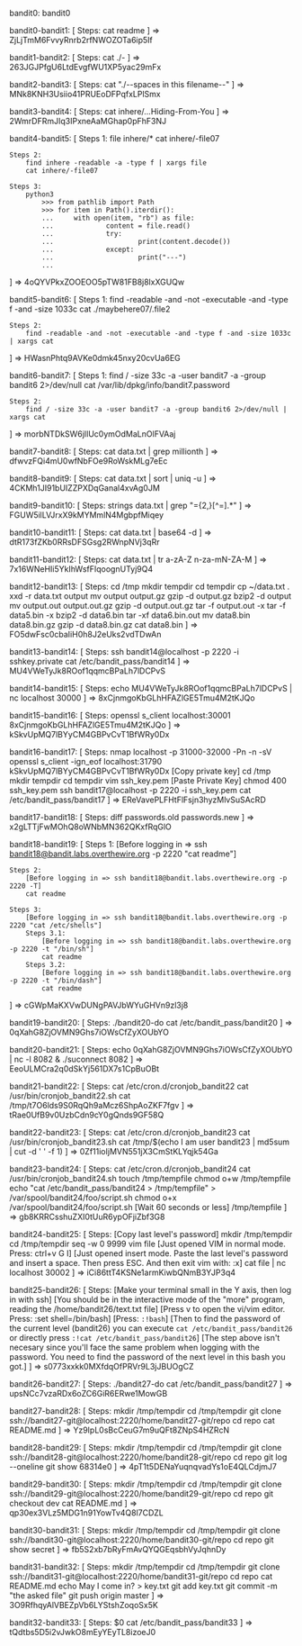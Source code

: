 bandit0: bandit0

bandit0-bandit1: [
    Steps:
        cat readme
] =>  ZjLjTmM6FvvyRnrb2rfNWOZOTa6ip5If

bandit1-bandit2: [
    Steps:
        cat ./-
] => 263JGJPfgU6LtdEvgfWU1XP5yac29mFx

bandit2-bandit3: [
    Steps:
        cat "./--spaces in this filename--"
] => MNk8KNH3Usiio41PRUEoDFPqfxLPlSmx

bandit3-bandit4: [
    Steps:
        cat inhere/...Hiding-From-You
] => 2WmrDFRmJIq3IPxneAaMGhap0pFhF3NJ

bandit4-bandit5: [
    Steps 1:
        file inhere/*
        cat inhere/-file07

    Steps 2:
        find inhere -readable -a -type f | xargs file
        cat inhere/-file07

    Steps 3:
        python3
            >>> from pathlib import Path
            >>> for item in Path().iterdir():
            ...     with open(item, "rb") as file:
            ...             content = file.read()
            ...             try:
            ...                     print(content.decode())
            ...             except:
            ...                     print("---")
            ...
] => 4oQYVPkxZOOEOO5pTW81FB8j8lxXGUQw

bandit5-bandit6: [
    Steps 1:
        find -readable -and -not -executable -and -type f -and -size 1033c
        cat ./maybehere07/.file2

    Steps 2:
        find -readable -and -not -executable -and -type f -and -size 1033c | xargs cat
] => HWasnPhtq9AVKe0dmk45nxy20cvUa6EG

bandit6-bandit7: [
    Steps 1:
        find / -size 33c -a -user bandit7 -a -group bandit6 2>/dev/null
        cat /var/lib/dpkg/info/bandit7.password

    Steps 2:
        find / -size 33c -a -user bandit7 -a -group bandit6 2>/dev/null | xargs cat
] => morbNTDkSW6jIlUc0ymOdMaLnOlFVAaj

bandit7-bandit8: [
    Steps:
        cat data.txt | grep millionth
] => dfwvzFQi4mU0wfNbFOe9RoWskMLg7eEc

bandit8-bandit9: [
    Steps:
        cat data.txt  | sort | uniq -u
] => 4CKMh1JI91bUIZZPXDqGanal4xvAg0JM

bandit9-bandit10: [
    Steps:
        strings data.txt | grep "=\{2,\}[^=].*"
] => FGUW5ilLVJrxX9kMYMmlN4MgbpfMiqey

bandit10-bandit11: [
    Steps:
        cat data.txt  | base64 -d
] => dtR173fZKb0RRsDFSGsg2RWnpNVj3qRr

bandit11-bandit12: [
    Steps:
        cat data.txt | tr a-zA-Z n-za-mN-ZA-M
] => 7x16WNeHIi5YkIhWsfFIqoognUTyj9Q4

bandit12-bandit13: [
    Steps:
        cd /tmp
        mkdir tempdir
        cd tempdir
        cp ~/data.txt .
        xxd -r data.txt output
        mv output output.gz
        gzip -d output.gz
        bzip2 -d output
        mv output.out  output.out.gz
        gzip -d output.out.gz
        tar -f output.out -x
        tar -f data5.bin -x
        bzip2 -d data6.bin
        tar -xf data6.bin.out
        mv data8.bin data8.bin.gz
        gzip -d data8.bin.gz
        cat data8.bin
] => FO5dwFsc0cbaIiH0h8J2eUks2vdTDwAn

bandit13-bandit14: [
    Steps:
        ssh bandit14@localhost -p 2220 -i sshkey.private
        cat /etc/bandit_pass/bandit14
] => MU4VWeTyJk8ROof1qqmcBPaLh7lDCPvS

bandit14-bandit15: [
    Steps:
        echo MU4VWeTyJk8ROof1qqmcBPaLh7lDCPvS | nc localhost 30000
] => 8xCjnmgoKbGLhHFAZlGE5Tmu4M2tKJQo

bandit15-bandit16: [
    Steps:
        openssl s_client localhost:30001
        8xCjnmgoKbGLhHFAZlGE5Tmu4M2tKJQo
] => kSkvUpMQ7lBYyCM4GBPvCvT1BfWRy0Dx

bandit16-bandit17: [
    Steps:
        nmap localhost -p 31000-32000 -Pn -n -sV
        openssl s_client -ign_eof localhost:31790
        kSkvUpMQ7lBYyCM4GBPvCvT1BfWRy0Dx
        [Copy private key]
        cd /tmp
        mkdir tempdir
        cd tempdir
        vim ssh_key.pem
        [Paste Private Key]
        chmod 400 ssh_key.pem
        ssh bandit17@localhost -p 2220 -i ssh_key.pem
        cat /etc/bandit_pass/bandit17
] => EReVavePLFHtFlFsjn3hyzMlvSuSAcRD

bandit17-bandit18: [
    Steps:
        diff passwords.old passwords.new
] => x2gLTTjFwMOhQ8oWNbMN362QKxfRqGlO

bandit18-bandit19: [
    Steps 1:
        [Before logging in => ssh bandit18@bandit.labs.overthewire.org -p 2220 "cat readme"] 

    Steps 2:
        [Before logging in => ssh bandit18@bandit.labs.overthewire.org -p 2220 -T] 
        cat readme

    Steps 3:
        [Before logging in => ssh bandit18@bandit.labs.overthewire.org -p 2220 "cat /etc/shells"]
        Steps 3.1:
            [Before logging in => ssh bandit18@bandit.labs.overthewire.org -p 2220 -t "/bin/sh"]
            cat readme
        Steps 3.2:
            [Before logging in => ssh bandit18@bandit.labs.overthewire.org -p 2220 -t "/bin/dash"]
            cat readme
] => cGWpMaKXVwDUNgPAVJbWYuGHVn9zl3j8

bandit19-bandit20: [
    Steps:
        ./bandit20-do cat /etc/bandit_pass/bandit20
] => 0qXahG8ZjOVMN9Ghs7iOWsCfZyXOUbYO

bandit20-bandit21: [
    Steps:
        echo 0qXahG8ZjOVMN9Ghs7iOWsCfZyXOUbYO | nc -l 8082 &
        ./suconnect  8082
] => EeoULMCra2q0dSkYj561DX7s1CpBuOBt

bandit21-bandit22: [
    Steps:
        cat /etc/cron.d/cronjob_bandit22
        cat /usr/bin/cronjob_bandit22.sh
        cat /tmp/t7O6lds9S0RqQh9aMcz6ShpAoZKF7fgv
] => tRae0UfB9v0UzbCdn9cY0gQnds9GF58Q

bandit22-bandit23: [
    Steps:
        cat /etc/cron.d/cronjob_bandit23
        cat /usr/bin/cronjob_bandit23.sh
        cat /tmp/$(echo I am user bandit23 | md5sum | cut -d ' ' -f 1)
] => 0Zf11ioIjMVN551jX3CmStKLYqjk54Ga

bandit23-bandit24: [
    Steps:
        cat /etc/cron.d/cronjob_bandit24
        cat /usr/bin/cronjob_bandit24.sh
        touch /tmp/tempfile
        chmod o+w /tmp/tempfile
        echo "cat /etc/bandit_pass/bandit24 > /tmp/tempfile"  > /var/spool/bandit24/foo/script.sh
        chmod o+x /var/spool/bandit24/foo/script.sh
        [Wait 60 seconds or less]
        /tmp/tempfile
] => gb8KRRCsshuZXI0tUuR6ypOFjiZbf3G8

bandit24-bandit25: [
    Steps:
        [Copy last level's password]
        mkdir /tmp/tempdir
        cd /tmp/tempdir
        seq -w 0 9999
        vim file
        [Just opened VIM in normal mode. Press: ctrl+v G I]
        [Just opened insert mode. Paste the last level's password and insert a space. Then press ESC. And then exit vim with: :x]
        cat file | nc localhost 30002
] => iCi86ttT4KSNe1armKiwbQNmB3YJP3q4

bandit25-bandit26: [
    Steps:
        [Make your terminal small in the Y axis, then log in with ssh]
        [You should be in the interactive mode of the "more" program, reading the /home/bandit26/text.txt file]
        [Press v to open the vi/vim editor. Press: :set shell=/bin/bash]
        [Press: `:!bash`]
        [Then to find the password of the current level (bandit26) you can execute `cat /etc/bandit_pass/bandit26` or directly press `:!cat /etc/bandit_pass/bandit26`]
        [The step above isn't necesary since you'll face the same problem when logging with the password. You need to find the password of the next level in this bash you got.]
] => s0773xxkk0MXfdqOfPRVr9L3jJBUOgCZ

bandit26-bandit27: [
    Steps:
        ./bandit27-do cat /etc/bandit_pass/bandit27
] => upsNCc7vzaRDx6oZC6GiR6ERwe1MowGB

bandit27-bandit28: [
    Steps:
        mkdir /tmp/tempdir
        cd /tmp/tempdir
        git clone ssh://bandit27-git@localhost:2220/home/bandit27-git/repo
        cd repo
        cat README.md
] => Yz9IpL0sBcCeuG7m9uQFt8ZNpS4HZRcN

bandit28-bandit29: [
    Steps:
        mkdir /tmp/tempdir
        cd /tmp/tempdir
        git clone ssh://bandit28-git@localhost:2220/home/bandit28-git/repo
        cd repo
        git log --oneline
        git show 68314e0
] => 4pT1t5DENaYuqnqvadYs1oE4QLCdjmJ7

bandit29-bandit30: [
    Steps:
        mkdir /tmp/tempdir
        cd /tmp/tempdir
        git clone ssh://bandit29-git@localhost:2220/home/bandit29-git/repo
        cd repo
        git checkout dev
        cat README.md
] => qp30ex3VLz5MDG1n91YowTv4Q8l7CDZL

bandit30-bandit31: [
    Steps:
        mkdir /tmp/tempdir
        cd /tmp/tempdir
        git clone ssh://bandit30-git@localhost:2220/home/bandit30-git/repo
        cd repo
        git show secret
] => fb5S2xb7bRyFmAvQYQGEqsbhVyJqhnDy

bandit31-bandit32: [
    Steps:
        mkdir /tmp/tempdir
        cd /tmp/tempdir
        git clone ssh://bandit31-git@localhost:2220/home/bandit31-git/repo
        cd repo
        cat README.md
        echo May I come in? > key.txt
        git add key.txt
        git commit -m "the asked file"
        git push origin master
] => 3O9RfhqyAlVBEZpVb6LYStshZoqoSx5K

bandit32-bandit33: [
    Steps:
        $0
        cat /etc/bandit_pass/bandit33
] => tQdtbs5D5i2vJwkO8mEyYEyTL8izoeJ0
